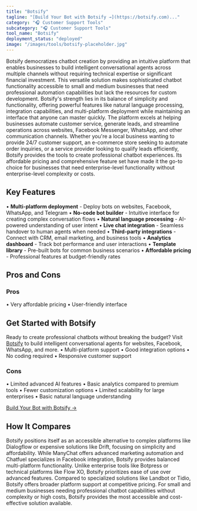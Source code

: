 ```yaml
---
title: "Botsify"
tagline: "[Build Your Bot with Botsify →](https://botsify.com)..."
category: "🎧 Customer Support Tools"
subcategory: "🎧 Customer Support Tools"
tool_name: "Botsify"
deployment_status: "deployed"
image: "/images/tools/botsify-placeholder.jpg"
---
```

Botsify democratizes chatbot creation by providing an intuitive platform that enables businesses to build intelligent conversational agents across multiple channels without requiring technical expertise or significant financial investment. This versatile solution makes sophisticated chatbot functionality accessible to small and medium businesses that need professional automation capabilities but lack the resources for custom development. Botsify's strength lies in its balance of simplicity and functionality, offering powerful features like natural language processing, integration capabilities, and multi-platform deployment while maintaining an interface that anyone can master quickly. The platform excels at helping businesses automate customer service, generate leads, and streamline operations across websites, Facebook Messenger, WhatsApp, and other communication channels. Whether you're a local business wanting to provide 24/7 customer support, an e-commerce store seeking to automate order inquiries, or a service provider looking to qualify leads efficiently, Botsify provides the tools to create professional chatbot experiences. Its affordable pricing and comprehensive feature set have made it the go-to choice for businesses that need enterprise-level functionality without enterprise-level complexity or costs.

## Key Features

• **Multi-platform deployment** - Deploy bots on websites, Facebook, WhatsApp, and Telegram
• **No-code bot builder** - Intuitive interface for creating complex conversation flows
• **Natural language processing** - AI-powered understanding of user intent
• **Live chat integration** - Seamless handover to human agents when needed
• **Third-party integrations** - Connect with CRM, email marketing, and business tools
• **Analytics dashboard** - Track bot performance and user interactions
• **Template library** - Pre-built bots for common business scenarios
• **Affordable pricing** - Professional features at budget-friendly rates

## Pros and Cons

### Pros
• Very affordable pricing
• User-friendly interface

## Get Started with Botsify

Ready to create professional chatbots without breaking the budget? Visit [Botsify](https://botsify.com) to build intelligent conversational agents for websites, Facebook, WhatsApp, and more.
• Multi-platform support
• Good integration options
• No coding required
• Responsive customer support

### Cons
• Limited advanced AI features
• Basic analytics compared to premium tools
• Fewer customization options
• Limited scalability for large enterprises
• Basic natural language understanding

[Build Your Bot with Botsify →](https://botsify.com)

## How It Compares

Botsify positions itself as an accessible alternative to complex platforms like Dialogflow or expensive solutions like Drift, focusing on simplicity and affordability. While ManyChat offers advanced marketing automation and Chatfuel specializes in Facebook integration, Botsify provides balanced multi-platform functionality. Unlike enterprise tools like Botpress or technical platforms like Flow XO, Botsify prioritizes ease of use over advanced features. Compared to specialized solutions like Landbot or Tidio, Botsify offers broader platform support at competitive pricing. For small and medium businesses needing professional chatbot capabilities without complexity or high costs, Botsify provides the most accessible and cost-effective solution available.